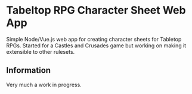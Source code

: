 # Tabeltop RPG Character Sheet Web App

Simple Node/Vue.js web app for creating character sheets for Tabletop RPGs. Started for a Castles and Crusades game but working on making it extensible to other rulesets.

## Information

Very much a work in progress.

